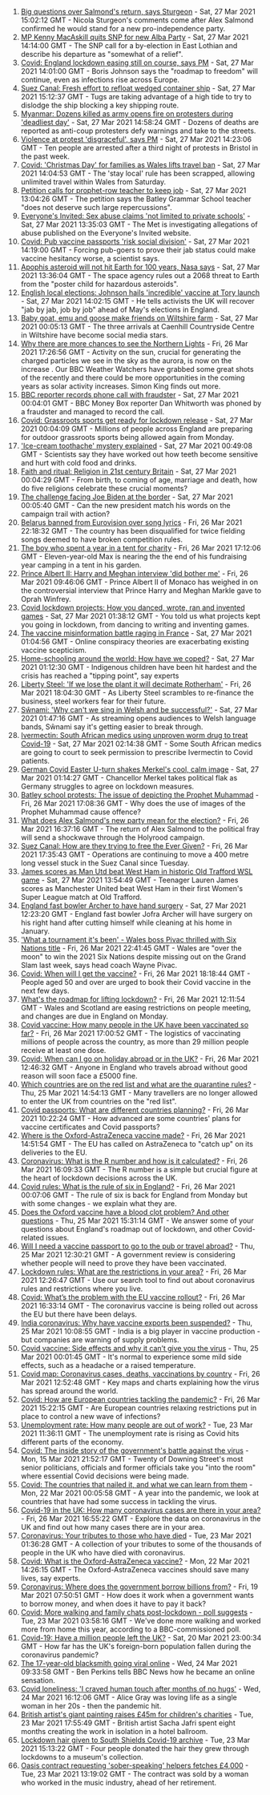 1. [Big questions over Salmond's return, says Sturgeon](https://www.bbc.co.uk/news/uk-scotland-56548830) - Sat, 27 Mar 2021 15:02:12 GMT - Nicola Sturgeon's comments come after Alex Salmond confirmed he would stand for a new pro-independence party.
2. [MP Kenny MacAskill quits SNP for new Alba Party](https://www.bbc.co.uk/news/uk-scotland-scotland-politics-56550195) - Sat, 27 Mar 2021 14:14:00 GMT - The SNP call for a by-election in East Lothian and describe his departure as "somewhat of a relief".
3. [Covid: England lockdown easing still on course, says PM](https://www.bbc.co.uk/news/uk-56544236) - Sat, 27 Mar 2021 14:01:00 GMT - Boris Johnson says the "roadmap to freedom" will continue, even as infections rise across Europe.
4. [Suez Canal: Fresh effort to refloat wedged container ship](https://www.bbc.co.uk/news/world-middle-east-56550350) - Sat, 27 Mar 2021 15:12:37 GMT - Tugs are taking advantage of a high tide to try to dislodge the ship blocking a key shipping route.
5. [Myanmar: Dozens killed as army opens fire on protesters during 'deadliest day'](https://www.bbc.co.uk/news/world-asia-56546920) - Sat, 27 Mar 2021 14:58:24 GMT - Dozens of deaths are reported as anti-coup protesters defy warnings and take to the streets.
6. [Violence at protest 'disgraceful', says PM](https://www.bbc.co.uk/news/uk-england-bristol-56548750) - Sat, 27 Mar 2021 14:23:06 GMT - Ten people are arrested after a third night of protests in Bristol in the past week.
7. [Covid: 'Christmas Day' for families as Wales lifts travel ban](https://www.bbc.co.uk/news/uk-wales-56542593) - Sat, 27 Mar 2021 14:04:53 GMT - The 'stay local' rule has been scrapped, allowing unlimited travel within Wales from Saturday.
8. [Petition calls for prophet-row teacher to keep job](https://www.bbc.co.uk/news/uk-england-leeds-56548667) - Sat, 27 Mar 2021 13:04:26 GMT - The petition says the Batley Grammar School teacher "does not deserve such large repercussions".
9. [Everyone's Invited: Sex abuse claims 'not limited to private schools'](https://www.bbc.co.uk/news/uk-england-london-56549070) - Sat, 27 Mar 2021 13:35:03 GMT - The Met is investigating allegations of abuse published on the Everyone's Invited website.
10. [Covid: Pub vaccine passports 'risk social division'](https://www.bbc.co.uk/news/uk-56548357) - Sat, 27 Mar 2021 14:19:00 GMT - Forcing pub-goers to prove their jab status could make vaccine hesitancy worse, a scientist says.
11. [Apophis asteroid will not hit Earth for 100 years, Nasa says](https://www.bbc.co.uk/news/science-environment-56547727) - Sat, 27 Mar 2021 13:36:04 GMT - The space agency rules out a 2068 threat to Earth from the "poster child for hazardous asteroids".
12. [English local elections: Johnson hails 'incredible' vaccine at Tory launch](https://www.bbc.co.uk/news/uk-politics-56543868) - Sat, 27 Mar 2021 14:02:15 GMT - He tells activists the UK will recover "jab by jab, job by job" ahead of May's elections in England.
13. [Baby goat, emu and goose make friends on Wiltshire farm](https://www.bbc.co.uk/news/uk-england-wiltshire-56540936) - Sat, 27 Mar 2021 00:05:13 GMT - The three arrivals at Caenhill Countryside Centre in Wiltshire have become social media stars.
14. [Why there are more chances to see the Northern Lights](https://www.bbc.co.uk/weather/features/56541020) - Fri, 26 Mar 2021 17:26:56 GMT - Activity on the sun, crucial for generating the charged particles we see in the sky as the aurora, is now on the increase . Our BBC Weather Watchers have grabbed some great shots of the recently and there could be more opportunities in the coming years as solar activity increases. Simon King finds out more.
15. [BBC reporter records phone call with fraudster](https://www.bbc.co.uk/news/business-56543849) - Sat, 27 Mar 2021 00:04:01 GMT - BBC Money Box reporter Dan Whitworth was phoned by a fraudster and managed to record the call.
16. [Covid: Grassroots sports get ready for lockdown release](https://www.bbc.co.uk/news/uk-56543479) - Sat, 27 Mar 2021 00:04:09 GMT - Millions of people across England are preparing for outdoor grassroots sports being allowed again from Monday.
17. ['Ice-cream toothache' mystery explained](https://www.bbc.co.uk/news/health-56536300) - Sat, 27 Mar 2021 00:49:08 GMT - Scientists say they have worked out how teeth become sensitive and hurt with cold food and drinks.
18. [Faith and ritual: Religion in 21st century Britain](https://www.bbc.co.uk/news/uk-56545760) - Sat, 27 Mar 2021 00:04:29 GMT - From birth, to coming of age, marriage and death, how do five religions celebrate these crucial moments?
19. [The challenge facing Joe Biden at the border](https://www.bbc.co.uk/news/world-56540621) - Sat, 27 Mar 2021 00:05:40 GMT - Can the new president match his words on the campaign trail with action?
20. [Belarus banned from Eurovision over song lyrics](https://www.bbc.co.uk/news/world-europe-56540236) - Fri, 26 Mar 2021 22:18:32 GMT - The country has been disqualified for twice fielding songs deemed to have broken competition rules.
21. [The boy who spent a year in a tent for charity](https://www.bbc.co.uk/news/uk-56535207) - Fri, 26 Mar 2021 17:12:06 GMT - Eleven-year-old Max is nearing the the end of his fundraising year camping in a tent in his garden.
22. [Prince Albert II: Harry and Meghan interview 'did bother me'](https://www.bbc.co.uk/news/world-europe-56535206) - Fri, 26 Mar 2021 09:46:06 GMT - Prince Albert II of Monaco has weighed in on the controversial interview that Prince Harry and Meghan Markle gave to Oprah Winfrey.
23. [Covid lockdown projects: How you danced, wrote, ran and invented games](https://www.bbc.co.uk/news/stories-56450518) - Sat, 27 Mar 2021 01:38:12 GMT - You told us what projects kept you going in lockdown, from dancing to writing and inventing games.
24. [The vaccine misinformation battle raging in France](https://www.bbc.co.uk/news/blogs-trending-56526265) - Sat, 27 Mar 2021 01:04:56 GMT - Online conspiracy theories are exacerbating existing vaccine scepticism.
25. [Home-schooling around the world: How have we coped?](https://www.bbc.co.uk/news/education-56417834) - Sat, 27 Mar 2021 01:12:30 GMT - Indigenous children have been hit hardest and the crisis has reached a "tipping point", say experts
26. [Liberty Steel: 'If we lose the plant it will decimate Rotherham'](https://www.bbc.co.uk/news/business-56526900) - Fri, 26 Mar 2021 18:04:30 GMT - As Liberty Steel scrambles to re-finance the business, steel workers fear for their future.
27. [Sŵnami: 'Why can't we sing in Welsh and be successful?'](https://www.bbc.co.uk/news/newsbeat-56409123) - Sat, 27 Mar 2021 01:47:16 GMT - As streaming opens audiences to Welsh language bands, Sŵnami say it's getting easier to break through.
28. [Ivermectin: South African medics using unproven worm drug to treat Covid-19](https://www.bbc.co.uk/news/world-africa-56526632) - Sat, 27 Mar 2021 02:14:38 GMT - Some South African medics are going to court to seek permission to prescribe Ivermectin to Covid patients.
29. [German Covid Easter U-turn shakes Merkel's cool, calm image](https://www.bbc.co.uk/news/world-europe-56537390) - Sat, 27 Mar 2021 01:14:27 GMT - Chancellor Merkel takes political flak as Germany struggles to agree on lockdown measures.
30. [Batley school protests: The issue of depicting the Prophet Muhammad](https://www.bbc.co.uk/news/world-europe-30813742) - Fri, 26 Mar 2021 17:08:36 GMT - Why does the use of images of the Prophet Muhammad cause offence?
31. [What does Alex Salmond's new party mean for the election?](https://www.bbc.co.uk/news/uk-scotland-scotland-politics-56541753) - Fri, 26 Mar 2021 16:37:16 GMT - The return of Alex Salmond to the political fray will send a shockwave through the Holyrood campaign.
32. [Suez Canal: How are they trying to free the Ever Given?](https://www.bbc.co.uk/news/56523659) - Fri, 26 Mar 2021 17:35:43 GMT - Operations are continuing to move a 400 metre long vessel stuck in the Suez Canal since Tuesday.
33. [James scores as Man Utd beat West Ham in historic Old Trafford WSL game](https://www.bbc.co.uk/sport/football/56465997) - Sat, 27 Mar 2021 13:54:49 GMT - Teenager Lauren James scores as Manchester United beat West Ham in their first Women's Super League match at Old Trafford.
34. [England fast bowler Archer to have hand surgery](https://www.bbc.co.uk/sport/cricket/56548248) - Sat, 27 Mar 2021 12:23:20 GMT - England fast bowler Jofra Archer will have surgery on his right hand after cutting himself while cleaning at his home in January.
35. ['What a tournament it's been' - Wales boss Pivac thrilled with Six Nations title](https://www.bbc.co.uk/sport/rugby-union/56531517) - Fri, 26 Mar 2021 22:41:45 GMT - Wales are "over the moon" to win the 2021 Six Nations despite missing out on the Grand Slam last week, says head coach Wayne Pivac.
36. [Covid: When will I get the vaccine?](https://www.bbc.co.uk/news/health-55045639) - Fri, 26 Mar 2021 18:18:44 GMT - People aged 50 and over are urged to book their Covid vaccine in the next few days.
37. [What's the roadmap for lifting lockdown?](https://www.bbc.co.uk/news/explainers-52530518) - Fri, 26 Mar 2021 12:11:54 GMT - Wales and Scotland are easing restrictions on people meeting, and changes are due in England on Monday.
38. [Covid vaccine: How many people in the UK have been vaccinated so far?](https://www.bbc.co.uk/news/health-55274833) - Fri, 26 Mar 2021 17:00:52 GMT - The logistics of vaccinating millions of people across the country, as more than 29 million people receive at least one dose.
39. [Covid: When can I go on holiday abroad or in the UK?](https://www.bbc.co.uk/news/explainers-52646738) - Fri, 26 Mar 2021 12:46:32 GMT - Anyone in England who travels abroad without good reason will soon face a £5000 fine.
40. [Which countries are on the red list and what are the quarantine rules?](https://www.bbc.co.uk/news/explainers-52544307) - Thu, 25 Mar 2021 14:54:13 GMT - Many travellers are no longer allowed to enter the UK from countries on the "red list".
41. [Covid passports: What are different countries planning?](https://www.bbc.co.uk/news/world-europe-56522408) - Fri, 26 Mar 2021 10:22:24 GMT - How advanced are some countries' plans for vaccine certificates and Covid passports?
42. [Where is the Oxford-AstraZeneca vaccine made?](https://www.bbc.co.uk/news/56483766) - Fri, 26 Mar 2021 14:51:54 GMT - The EU has called on AstraZeneca to "catch up" on its deliveries to the EU.
43. [Coronavirus: What is the R number and how is it calculated?](https://www.bbc.co.uk/news/health-52473523) - Fri, 26 Mar 2021 16:09:33 GMT - The R number is a simple but crucial figure at the heart of lockdown decisions across the UK.
44. [Covid rules: What is the rule of six in England?](https://www.bbc.co.uk/news/health-56526587) - Fri, 26 Mar 2021 00:07:06 GMT - The rule of six is back for England from Monday but with some changes - we explain what they are.
45. [Does the Oxford vaccine have a blood clot problem? And other questions](https://www.bbc.co.uk/news/world-asia-china-51176409) - Thu, 25 Mar 2021 15:31:14 GMT - We answer some of your questions about England's roadmap out of lockdown, and other Covid-related issues.
46. [Will I need a vaccine passport to go to the pub or travel abroad?](https://www.bbc.co.uk/news/explainers-55718553) - Thu, 25 Mar 2021 12:30:21 GMT - A government review is considering whether people will need to prove they have been vaccinated.
47. [Lockdown rules: What are the restrictions in your area?](https://www.bbc.co.uk/news/uk-54373904) - Fri, 26 Mar 2021 12:26:47 GMT - Use our search tool to find out about coronavirus rules and restrictions where you live.
48. [Covid: What’s the problem with the EU vaccine rollout?](https://www.bbc.co.uk/news/explainers-52380823) - Fri, 26 Mar 2021 16:33:14 GMT - The coronavirus vaccine is being rolled out across the EU but there have been delays.
49. [India coronavirus: Why have vaccine exports been suspended?](https://www.bbc.co.uk/news/world-asia-india-55571793) - Thu, 25 Mar 2021 10:08:55 GMT - India is a big player in vaccine production - but companies are warning of supply problems.
50. [Covid vaccine: Side effects and why it can’t give you the virus](https://www.bbc.co.uk/news/health-56437270) - Thu, 25 Mar 2021 00:01:45 GMT - It's normal to experience some mild side effects, such as a headache or a raised temperature.
51. [Covid map: Coronavirus cases, deaths, vaccinations by country](https://www.bbc.co.uk/news/world-51235105) - Fri, 26 Mar 2021 12:52:48 GMT - Key maps and charts explaining how the virus has spread around the world.
52. [Covid: How are European countries tackling the pandemic?](https://www.bbc.co.uk/news/explainers-53640249) - Fri, 26 Mar 2021 15:22:15 GMT - Are European countries relaxing restrictions put in place to control a new wave of infections?
53. [Unemployment rate: How many people are out of work?](https://www.bbc.co.uk/news/business-52660591) - Tue, 23 Mar 2021 11:36:11 GMT - The unemployment rate is rising as Covid hits different parts of the economy.
54. [Covid: The inside story of the government's battle against the virus](https://www.bbc.co.uk/news/uk-politics-56361599) - Mon, 15 Mar 2021 21:52:17 GMT - Twenty of Downing Street's most senior politicians, officials and former officials take you "into the room" where essential Covid decisions were being made.
55. [Covid: The countries that nailed it, and what we can learn from them](https://www.bbc.co.uk/news/uk-56455030) - Mon, 22 Mar 2021 00:05:58 GMT - A year into the pandemic, we look at countries that have had some success in tackling the virus.
56. [Covid-19 in the UK: How many coronavirus cases are there in your area?](https://www.bbc.co.uk/news/uk-51768274) - Fri, 26 Mar 2021 16:55:22 GMT - Explore the data on coronavirus in the UK and find out how many cases there are in your area.
57. [Coronavirus: Your tributes to those who have died](https://www.bbc.co.uk/news/uk-52676411) - Tue, 23 Mar 2021 01:36:28 GMT - A collection of your tributes to some of the thousands of people in the UK who have died with coronavirus.
58. [Covid: What is the Oxford-AstraZeneca vaccine?](https://www.bbc.co.uk/news/health-55302595) - Mon, 22 Mar 2021 14:26:15 GMT - The Oxford-AstraZeneca vaccines should save many lives, say experts.
59. [Coronavirus: Where does the government borrow billions from?](https://www.bbc.co.uk/news/business-50504151) - Fri, 19 Mar 2021 07:50:51 GMT - How does it work when a government wants to borrow money, and when does it have to pay it back?
60. [Covid: More walking and family chats post-lockdown - poll suggests](https://www.bbc.co.uk/news/uk-56490823) - Tue, 23 Mar 2021 03:58:16 GMT - We've done more walking and worked more from home this year, according to a BBC-commissioned poll.
61. [Covid-19: Have a million people left the UK?](https://www.bbc.co.uk/news/uk-56435100) - Sat, 20 Mar 2021 23:00:34 GMT - How far has the UK's foreign-born population fallen during the coronavirus pandemic?
62. [The 17-year-old blacksmith going viral online](https://www.bbc.co.uk/news/uk-56503921) - Wed, 24 Mar 2021 09:33:58 GMT - Ben Perkins tells BBC News how he became an online sensation.
63. [Covid loneliness: 'I craved human touch after months of no hugs'](https://www.bbc.co.uk/news/uk-wales-56499588) - Wed, 24 Mar 2021 16:12:06 GMT - Alice Gray was loving life as a single woman in her 20s - then the pandemic hit.
64. [British artist's giant painting raises £45m for children's charities](https://www.bbc.co.uk/news/entertainment-arts-56495039) - Tue, 23 Mar 2021 17:55:49 GMT - British artist Sacha Jafri spent eight months creating the work in isolation in a hotel ballroom.
65. [Lockdown hair given to South Shields Covid-19 archive](https://www.bbc.co.uk/news/uk-england-tyne-56500346) - Tue, 23 Mar 2021 15:13:22 GMT - Four people donated the hair they grew through lockdowns to a museum's collection.
66. [Oasis contract requesting 'sober-speaking' helpers fetches £4,000](https://www.bbc.co.uk/news/uk-england-derbyshire-56496803) - Tue, 23 Mar 2021 13:19:02 GMT - The contract was sold by a woman who worked in the music industry, ahead of her retirement.
